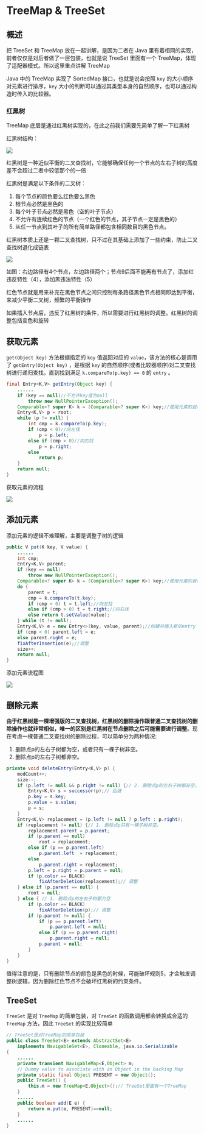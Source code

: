 # TreeMap & TreeSet



## 概述

把 TreeSet 和 TreeMap 放在一起讲解，是因为二者在 Java 里有着相同的实现，前者仅仅是对后者做了一层包装，也就是说 TreeSet 里面有一个 TreeMap，体现了适配器模式。所以这里重点讲解 TreeMap

Java 中的 TreeMap 实现了 SortedMap 接口，也就是说会按照 `key` 的大小顺序对元素进行排序，`key` 大小的判断可以通过其类型本身的自然顺序，也可以通过构造时传入的比较器。



### 红黑树

TreeMap 底层是通过红黑树实现的，在此之前我们需要先简单了解一下红黑树

红黑树结构：

![](https://wingbun-notes-image.oss-cn-guangzhou.aliyuncs.com/images/20220314223432.png)

红黑树是一种近似平衡的二叉查找树，它能够确保任何一个节点的左右子树的高度差不会超过二者中较低那个的一倍

红黑树是满足以下条件的二叉树：

1. 每个节点的颜色要么红色要么黑色
2. 根节点必然是黑色的
2. 每个叶子节点必然是黑色（空的叶子节点）
3. 不允许有连续红色的节点（一个红色的节点，其子节点一定是黑色的）
4. 从任一节点到其叶子的所有简单路径都包含相同数目的黑色节点。

红黑树本质上还是一颗二叉查找树，只不过在其基础上添加了一些约束，防止二叉查找树退化成链表

![](https://wingbun-notes-image.oss-cn-guangzhou.aliyuncs.com/images/20220315093348.png)

如图：右边路径有4个节点，左边路径两个；节点9后面不能再有节点了，添加红违反特性（4），添加黑违法特性（5）

红色节点就是用来补充在黑色节点之间只控制每条路径黑色节点相同即达到平衡，来减少平衡二叉树，频繁的平衡操作

如果插入节点后，违反了红黑树的条件，所以需要进行红黑树的调整。红黑树的调整包括变色和旋转



## 获取元素

`get(Object key)` 方法根据指定的 `key` 值返回对应的 `value`，该方法的核心是调用了 `getEntry(Object key)` ，是根据 `key` 的自然顺序(或者比较器顺序)对二叉查找树进行递归查找，直到找到满足 `k.compareTo(p.key) == 0` 的 `entry` 。

```java
final Entry<K,V> getEntry(Object key) {
    ......
    if (key == null)//不允许key值为null
        throw new NullPointerException();
    Comparable<? super K> k = (Comparable<? super K>) key;//使用元素的自然顺序
    Entry<K,V> p = root;
    while (p != null) {
        int cmp = k.compareTo(p.key);
        if (cmp < 0)//向左找
            p = p.left;
        else if (cmp > 0)//向右找
            p = p.right;
        else
            return p;
    }
    return null;
}
```

获取元素的流程

![](https://wingbun-notes-image.oss-cn-guangzhou.aliyuncs.com/images/20220315094428.png)



## 添加元素

添加元素的逻辑不难理解，主要是调整子树的逻辑

```java
public V put(K key, V value) {
	......
    int cmp;
    Entry<K,V> parent;
    if (key == null)
        throw new NullPointerException();
    Comparable<? super K> k = (Comparable<? super K>) key;//使用元素的自然顺序
    do {
        parent = t;
        cmp = k.compareTo(t.key);
        if (cmp < 0) t = t.left;//向左找
        else if (cmp > 0) t = t.right;//向右找
        else return t.setValue(value);
    } while (t != null);
    Entry<K,V> e = new Entry<>(key, value, parent);//创建并插入新的entry
    if (cmp < 0) parent.left = e;
    else parent.right = e;
    fixAfterInsertion(e);//调整
    size++;
    return null;
}
```

添加元素流程图

![](https://wingbun-notes-image.oss-cn-guangzhou.aliyuncs.com/images/20220315095932.png)



## 删除元素

**由于红黑树是一棵增强版的二叉查找树，红黑树的删除操作跟普通二叉查找树的删除操作也就非常相似，唯一的区别是红黑树在节点删除之后可能需要进行调整**。现在考虑一棵普通二叉查找树的删除过程，可以简单分为两种情况:

1. 删除点p的左右子树都为空，或者只有一棵子树非空。
2. 删除点p的左右子树都非空。

```java
private void deleteEntry(Entry<K,V> p) {
    modCount++;
    size--;
    if (p.left != null && p.right != null) {// 2. 删除点p的左右子树都非空。
        Entry<K,V> s = successor(p);// 后继
        p.key = s.key;
        p.value = s.value;
        p = s;
    }
    Entry<K,V> replacement = (p.left != null ? p.left : p.right);
    if (replacement != null) {// 1. 删除点p只有一棵子树非空。
        replacement.parent = p.parent;
        if (p.parent == null)
            root = replacement;
        else if (p == p.parent.left)
            p.parent.left  = replacement;
        else
            p.parent.right = replacement;
        p.left = p.right = p.parent = null;
        if (p.color == BLACK)
            fixAfterDeletion(replacement);// 调整
    } else if (p.parent == null) {
        root = null;
    } else { // 1. 删除点p的左右子树都为空
        if (p.color == BLACK)
            fixAfterDeletion(p);// 调整
        if (p.parent != null) {
            if (p == p.parent.left)
                p.parent.left = null;
            else if (p == p.parent.right)
                p.parent.right = null;
            p.parent = null;
        }
    }
}
```

值得注意的是，只有删除节点的颜色是黑色的时候，可能破坏规则5，才会触发调整树逻辑，因为删除红色节点不会破坏红黑树的约束条件。



## TreeSet

`TreeSet` 是对 `TreeMap` 的简单包装，对 `TreeSet` 的函数调用都会转换成合适的 `TreeMap` 方法，因此 `TreeSet` 的实现比较简单

```java
// TreeSet是对TreeMap的简单包装
public class TreeSet<E> extends AbstractSet<E>
    implements NavigableSet<E>, Cloneable, java.io.Serializable
{
	......
    private transient NavigableMap<E,Object> m;
    // Dummy value to associate with an Object in the backing Map
    private static final Object PRESENT = new Object();
    public TreeSet() {
        this.m = new TreeMap<E,Object>();// TreeSet里面有一个TreeMap
    }
    ......
    public boolean add(E e) {
        return m.put(e, PRESENT)==null;
    }
    ......
}
```

